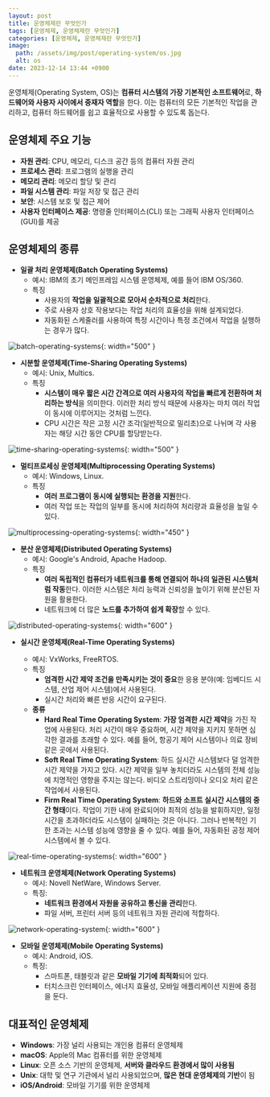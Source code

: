 ```yaml
---
layout: post
title: 운영체제란 무엇인가
tags: [운영체제, 운영체제란 무엇인가]
categories: [운영체제, 운영체제란 무엇인가]
image:
  path: /assets/img/post/operating-system/os.jpg
  alt: os
date: 2023-12-14 13:44 +0900
---
```


운영체제(Operating System, OS)는 **컴퓨터 시스템의 가장 기본적인 소프트웨어**로, **하드웨어와 사용자 사이에서 중재자 역할**을 한다. 이는 컴퓨터의 모든 기본적인 작업을 관리하고, 컴퓨터 하드웨어를 쉽고 효율적으로 사용할 수 있도록 돕는다.

## 운영체제 주요 기능

- **자원 관리**: CPU, 메모리, 디스크 공간 등의 컴퓨터 자원 관리
- **프로세스 관리**: 프로그램의 실행을 관리
- **메모리 관리**: 메모리 할당 및 관리
- **파일 시스템 관리**: 파일 저장 및 접근 관리
- **보안**: 시스템 보호 및 접근 제어
- **사용자 인터페이스 제공**: 명령줄 인터페이스(CLI) 또는 그래픽 사용자 인터페이스(GUI)를 제공

## 운영체제의 종류

- **일괄 처리 운영체제(Batch Operating Systems)**
  - 예시: IBM의 초기 메인프레임 시스템 운영체제, 예를 들어 IBM OS/360.
  - 특징
    - 사용자의 **작업을 일괄적으로 모아서 순차적으로 처리**한다.
    - 주로 사용자 상호 작용보다는 작업 처리의 효율성을 위해 설계되었다.
    - 자동화된 스케줄러를 사용하여 특정 시간이나 특정 조건에서 작업을 실행하는 경우가 많다.

![batch-operating-systems](/assets/img/post/operating-system/batch-operating-systems.png){: width="500" }

- **시분할 운영체제(Time-Sharing Operating Systems)**
  - 예시: Unix, Multics.
  - 특징
    - **시스템이 매우 짧은 시간 간격으로 여러 사용자의 작업을 빠르게 전환하며 처리하는 방식**을 의미한다. 이러한 처리 방식 때문에 사용자는 마치 여러 작업이 동시에 이루어지는 것처럼 느낀다.
    - CPU 시간은 작은 고정 시간 조각(일반적으로 밀리초)으로 나뉘며 각 사용자는 해당 시간 동안 CPU를 할당받는다.

![time-sharing-operating-systems](/assets/img/post/operating-system/time-sharing-operating-systems.png){: width="500" }

- **멀티프로세싱 운영체제(Multiprocessing Operating Systems)**
  - 예시: Windows, Linux.
  - 특징
    - **여러 프로그램이 동시에 실행되는 환경을 지원**한다.
    - 여러 작업 또는 작업의 일부를 동시에 처리하여 처리량과 효율성을 높일 수 있다.

![multiprocessing-operating-systems](/assets/img/post/operating-system/multiprocessing-operating-systems.jpg){: width="450" }

- **분산 운영체제(Distributed Operating Systems)**
  - 예시: Google's Android, Apache Hadoop.
  - 특징
    - **여러 독립적인 컴퓨터가 네트워크를 통해 연결되어 하나의 일관된 시스템처럼 작동**한다. 이러한 시스템은 처리 능력과 신뢰성을 높이기 위해 분산된 자원을 활용한다.
    - 네트워크에 더 많은 **노드를 추가하여 쉽게 확장**할 수 있다.

![distributed-operating-systems](/assets/img/post/operating-system/distributed-operating-systems.png){: width="600" }

- **실시간 운영체제(Real-Time Operating Systems)**

  - 예시: VxWorks, FreeRTOS.
  - 특징
    - **엄격한 시간 제약 조건을 만족시키는 것이 중요**한 응용 분야(예: 임베디드 시스템, 산업 제어 시스템)에서 사용된다.
    - 실시간 처리와 빠른 반응 시간이 요구된다.
  - **종류**
    - **Hard Real Time Operating System**: **가장 엄격한 시간 제약**을 가진 작업에 사용된다. 처리 시간이 매우 중요하며, 시간 제약을 지키지 못하면 심각한 결과를 초래할 수 있다. 예를 들어, 항공기 제어 시스템이나 의료 장비 같은 곳에서 사용된다.
    - **Soft Real Time Operating System**: 하드 실시간 시스템보다 덜 엄격한 시간 제약을 가지고 있다. 시간 제약을 일부 놓치더라도 시스템의 전체 성능에 치명적인 영향을 주지는 않는다. 비디오 스트리밍이나 오디오 처리 같은 작업에서 사용된다.
    - **Firm Real Time Operating System**: **하드와 소프트 실시간 시스템의 중간 형태**이다. 작업이 기한 내에 완료되어야 최적의 성능을 발휘하지만, 일정 시간을 초과하더라도 시스템이 실패하는 것은 아니다. 그러나 반복적인 기한 초과는 시스템 성능에 영향을 줄 수 있다. 예를 들어, 자동화된 공정 제어 시스템에서 볼 수 있다.

![real-time-operating-systems](/assets/img/post/operating-system/real-time-operating-systems.png){: width="600" }

- **네트워크 운영체제(Network Operating Systems)**
  - 예시: Novell NetWare, Windows Server.
  - 특징:
    - **네트워크 환경에서 자원을 공유하고 통신을 관리**한다.
    - 파일 서버, 프린터 서버 등의 네트워크 자원 관리에 적합하다.

![network-operating-system](/assets/img/post/operating-system/network-operating-system.png){: width="600" }

- **모바일 운영체제(Mobile Operating Systems)**
  - 예시: Android, iOS.
  - 특징:
    - 스마트폰, 태블릿과 같은 **모바일 기기에 최적화**되어 있다.
    - 터치스크린 인터페이스, 에너지 효율성, 모바일 애플리케이션 지원에 중점을 둔다.

## 대표적인 운영체제

- **Windows**: 가장 널리 사용되는 개인용 컴퓨터 운영체제
- **macOS**: Apple의 Mac 컴퓨터를 위한 운영체제
- **Linux**: 오픈 소스 기반의 운영체제, **서버와 클라우드 환경에서 많이 사용됨**
- **Unix**: 대학 및 연구 기관에서 널리 사용되었으며, **많은 현대 운영체제의 기반**이 됨
- **iOS/Android**: 모바일 기기를 위한 운영체제
